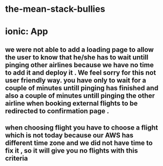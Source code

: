 # the-mean-stack-bullies
# ionic: App
## we were not able to add a loading page to allow the user to know that he/she has to wait untill pinging other airlines because we have no time to add it and deploy it . We feel sorry for this not user friendly way. you have only to wait for a couple of minutes untill pinging has finished and also a couple of minutes untill pinging the other airline when booking external flights to be redirected to confirmation page .


## when choosing flight you have to choose a flight which is not today because our AWS has different time zone and we did not have time to fix it , so it will give you no flights with this criteria


